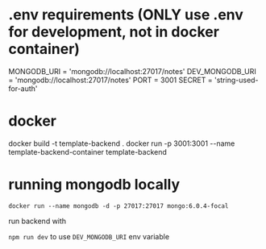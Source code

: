 # .env requirements (ONLY use .env for development, not in docker container)

MONGODB_URI = 'mongodb://localhost:27017/notes'
DEV_MONGODB_URI = 'mongodb://localhost:27017/notes'
PORT = 3001
SECRET = 'string-used-for-auth'

# docker

docker build -t template-backend .
docker run -p 3001:3001 --name template-backend-container template-backend

# running mongodb locally

`docker run --name mongodb -d -p 27017:27017 mongo:6.0.4-focal`

run backend with

`npm run dev` to use `DEV_MONGODB_URI` env variable